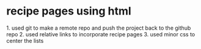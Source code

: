 <h1>recipe pages using html</h1>
1. used git to make a remote repo and push the project back to the github repo
2. used relative links to incorporate recipe pages
3. used minor css to center the lists
